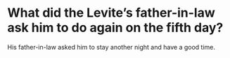 # What did the Levite’s father-in-law ask him to do again on the fifth day?

His father-in-law asked him to stay another night and have a good time.
